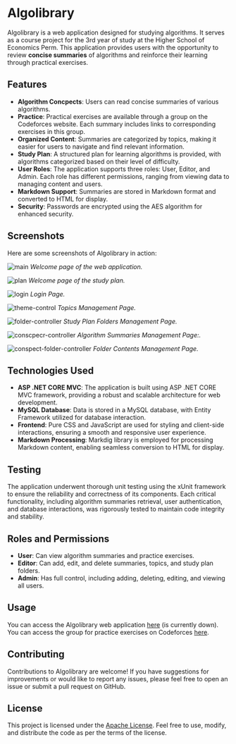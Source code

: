 # Algolibrary

Algolibrary is a web application designed for studying algorithms. It serves as a course project for the 3rd year of study at the Higher School of Economics Perm. This application provides users with the opportunity to review **concise summaries** of algorithms and reinforce their learning through practical exercises.

## Features

- **Algorithm Concpects**: Users can read concise summaries of various algorithms.
- **Practice**: Practical exercises are available through a group on the Codeforces website. Each summary includes links to corresponding exercises in this group.
- **Organized Content**: Summaries are categorized by topics, making it easier for users to navigate and find relevant information.
- **Study Plan**: A structured plan for learning algorithms is provided, with algorithms categorized based on their level of difficulty.
- **User Roles**: The application supports three roles: User, Editor, and Admin. Each role has different permissions, ranging from viewing data to managing content and users.
- **Markdown Support**: Summaries are stored in Markdown format and converted to HTML for display.
- **Security**: Passwords are encrypted using the AES algorithm for enhanced security.

## Screenshots

Here are some screenshots of Algolibrary in action:

![main](https://github.com/AlexanderGarifullin/AlgoLibrary/assets/139747118/1f1e344a-8db1-4580-8339-37d6a7b88e99)
*Welcome page of the web application.*

![plan](https://github.com/AlexanderGarifullin/AlgoLibrary/assets/139747118/d9c7cdcc-5dd6-4685-976e-9cb831cbf57e)
*Welcome page of the study plan.*

![login](https://github.com/AlexanderGarifullin/AlgoLibrary/assets/139747118/df041db2-4e1d-400e-87ed-ebdc0673df4a)
*Login Page.*

![theme-control](https://github.com/AlexanderGarifullin/AlgoLibrary/assets/139747118/40440895-6de0-4259-ad52-8d4a75fbe992)
*Topics Management Page.*

![folder-controller](https://github.com/AlexanderGarifullin/AlgoLibrary/assets/139747118/be3c86c7-5474-4c2c-89ee-01966c1057a4)
*Study Plan Folders Management Page.*

![conscpecr-controller](https://github.com/AlexanderGarifullin/AlgoLibrary/assets/139747118/7ca6de97-2236-4d81-aa09-ee767d253833)
*Algorithm Summaries Management Page:.*

![conspect-folder-controller](https://github.com/AlexanderGarifullin/AlgoLibrary/assets/139747118/ec2ea18c-0443-4194-b247-8a386316f759)
*Folder Contents Management Page.*

## Technologies Used

- **ASP .NET CORE MVC**: The application is built using ASP .NET CORE MVC framework, providing a robust and scalable architecture for web development.
- **MySQL Database**: Data is stored in a MySQL database, with Entity Framework utilized for database interaction.
- **Frontend**: Pure CSS and JavaScript are used for styling and client-side interactions, ensuring a smooth and responsive user experience.
- **Markdown Processing**: Markdig library is employed for processing Markdown content, enabling seamless conversion to HTML for display.

## Testing
The application underwent thorough unit testing using the xUnit framework to ensure the reliability and correctness of its components. Each critical functionality, including algorithm summaries retrieval, user authentication, and database interactions, was rigorously tested to maintain code integrity and stability.

## Roles and Permissions

- **User**: Can view algorithm summaries and practice exercises.
- **Editor**: Can add, edit, and delete summaries, topics, and study plan folders.
- **Admin**: Has full control, including adding, deleting, editing, and viewing all users.

## Usage

You can access the Algolibrary web application [here](https://a25376-e01e.w.d-f.pw/) (is currently down).
You can access the group for practice exercises on Codeforces [here](https://codeforces.com/group/eYghlTf5Xb/contests).

## Contributing

Contributions to Algolibrary are welcome! If you have suggestions for improvements or would like to report any issues, please feel free to open an issue or submit a pull request on GitHub.

## License

This project is licensed under the [Apache License](https://github.com/AlexanderGarifullin/AlgoLibrary/tree/master?tab=Apache-2.0-1-ov-file). Feel free to use, modify, and distribute the code as per the terms of the license.
